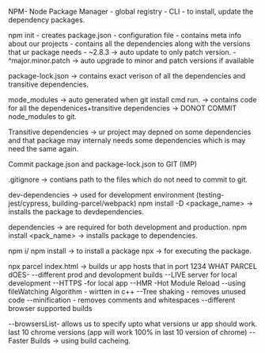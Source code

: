 NPM- Node Package Manager - global registry - CLI - to install, update the dependency packages.

npm init - creates package.json - configuration file - contains meta info about our projects - contains all the dependencies along with the versions that ur package needs - ~2.8.3 -> auto update to only patch version. - ^major.minor.patch -> auto upgrade to minor and patch versions if available

package-lock.json -> contains exact verison of all the dependencies and transitive dependencies.

mode_modules -> auto generated when git install cmd run.
-> contains code for all the dependenices+transitive dependencies
-> DONOT COMMIT node_modules to git.

Transitive dependencies -> ur project may depned on some dependencies and that package may internaly needs some dependencies which is may need the same again.

Commit package.json and package-lock.json to GIT (IMP)

.gitignore -> contians path to the files which do not need to commit to git.

dev-dependencies -> used for development environment (testing-jest/cypress, building-parcel/webpack)
npm install -D <package_name> -> installs the package to devdependencies.

dependencies -> are required for both development and production.
npm install <pack_name> -> installs package to dependencies.

npm i/ npm install -> to install a package
npx -> for executing the package.

npx parcel index.html -> builds ur app hosts that in port 1234
WHAT PARCEL dOES-
 --different prod and devolopment builds
 --LIVE server for local development
 --HTTPS -for local app
 --HMR -Hot Module Reload
   --using fileWatching Algorithm - wirtten in c++
 --Tree shaking - removes unused code
 --minification - removes comments and whitespaces
 --different browser supported builds
 
 --browsersList- 
    allows us to specify upto what versions ur app should work.
    last 10 chrome versions (app will work 100% in last 10 version of chrome)
  --Faster Builds -> using build cacheing.

